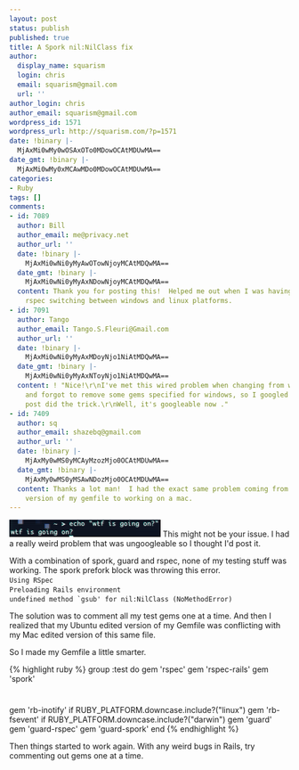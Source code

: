 ```yaml
---
layout: post
status: publish
published: true
title: A Spork nil:NilClass fix
author:
  display_name: squarism
  login: chris
  email: squarism@gmail.com
  url: ''
author_login: chris
author_email: squarism@gmail.com
wordpress_id: 1571
wordpress_url: http://squarism.com/?p=1571
date: !binary |-
  MjAxMi0wMy0wOSAxOTo0MDowOCAtMDUwMA==
date_gmt: !binary |-
  MjAxMi0wMy0xMCAwMDo0MDowOCAtMDUwMA==
categories:
- Ruby
tags: []
comments:
- id: 7089
  author: Bill
  author_email: me@privacy.net
  author_url: ''
  date: !binary |-
    MjAxMi0wNi0yMyAwOTowNjoyMCAtMDQwMA==
  date_gmt: !binary |-
    MjAxMi0wNi0yMyAxNDowNjoyMCAtMDQwMA==
  content: Thank you for posting this!  Helped me out when I was having issues with
    rspec switching between windows and linux platforms.
- id: 7091
  author: Tango
  author_email: Tango.S.Fleuri@Gmail.com
  author_url: ''
  date: !binary |-
    MjAxMi0wNi0yMyAxMDoyNjo1NiAtMDQwMA==
  date_gmt: !binary |-
    MjAxMi0wNi0yMyAxNToyNjo1NiAtMDQwMA==
  content: ! "Nice!\r\nI've met this wired problem when changing from windows to linux,
    and forgot to remove some gems specified for windows, so I googled it and your
    post did the trick.\r\nWell, it's googleable now ."
- id: 7409
  author: sq
  author_email: shazebq@gmail.com
  author_url: ''
  date: !binary |-
    MjAxMy0wMS0yMCAyMzozMjo0OCAtMDUwMA==
  date_gmt: !binary |-
    MjAxMy0wMS0yMSAwNDozMjo0OCAtMDUwMA==
  content: Thanks a lot man!  I had the exact same problem coming from an ubuntu edited
    version of my gemfile to working on a mac.
---
```

<p><img src="/uploads/2012/03/wtf_is_going_on.png" alt="" title="wtf_is_going_on" width="272" height="31" class="alignright size-full wp-image-1572" />
This might not be your issue.  I had a really weird problem that was ungoogleable so I thought I'd post it.</p>
<p>With a combination of spork, guard and rspec, none of my testing stuff was working.  The spork prefork block was throwing this error.
<code>
Using RSpec
Preloading Rails environment
undefined method `gsub' for nil:NilClass (NoMethodError)
</code></p>
<p>The solution was to comment all my test gems one at a time.  And then I realized that my Ubuntu edited version of my Gemfile was conflicting with my Mac edited version of this same file.</p>
<p>So I made my Gemfile a little smarter.</p>

{% highlight ruby %}
group :test do
  gem 'rspec'
  gem 'rspec-rails'
  gem 'spork'
  #
  gem 'rb-inotify' if RUBY_PLATFORM.downcase.include?("linux")
  gem 'rb-fsevent' if RUBY_PLATFORM.downcase.include?("darwin")
  gem 'guard'
  gem 'guard-rspec'
  gem 'guard-spork'
end
{% endhighlight %}

<p>Then things started to work again.  With any weird bugs in Rails, try commenting out gems one at a time.</p>
